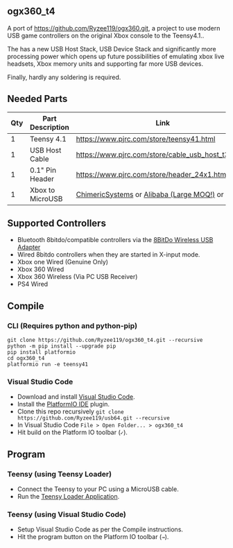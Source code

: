 ## ogx360_t4
A port of https://github.com/Ryzee119/ogx360.git, a project to use modern USB game controllers on the original Xbox console to the Teensy4.1.. 

The has a new USB Host Stack, USB Device Stack and significantly more processing power which opens up future possibilities of emulating xbox live headsets, Xbox memory units and supporting far more USB devices.

Finally, hardly any soldering is required.

## Needed Parts
| Qty | Part Description | Link |
|--|--|--|
| 1 | Teensy 4.1 | https://www.pjrc.com/store/teensy41.html |
| 1 | USB Host Cable | https://www.pjrc.com/store/cable_usb_host_t36.html |
| 1 | 0.1" Pin Header | https://www.pjrc.com/store/header_24x1.html |
| 1 | Xbox to MicroUSB | [ChimericSystems](https://www.chimericsystems.com/product/micro-usb-to-xbox-cable/) or [Alibaba (Large MOQ!)](https://www.alibaba.com/product-detail/for-XBOX-MicroUSB-Cable-for-Xbox_62222784495.html) or DIY |

## Supported Controllers
- Bluetooth 8bitdo/compatible controllers via the [8BitDo Wireless USB Adapter](https://www.8bitdo.com/wireless-usb-adapter/)
- Wired 8bitdo controllers when they are started in X-input mode.
- Xbox one Wired (Genuine Only)
- Xbox 360 Wired
- Xbox 360 Wireless (Via PC USB Receiver)
- PS4 Wired

## Compile
### CLI (Requires python and python-pip)
```
git clone https://github.com/Ryzee119/ogx360_t4.git --recursive
python -m pip install --upgrade pip
pip install platformio
cd ogx360_t4
platformio run -e teensy41
```
### Visual Studio Code
* Download and install [Visual Studio Code](https://code.visualstudio.com/).
* Install the [PlatformIO IDE](https://platformio.org/platformio-ide) plugin.
* Clone this repo recursively `git clone https://github.com/Ryzee119/usb64.git --recursive`
* In Visual Studio Code `File > Open Folder... > ogx360_t4`
* Hit build on the Platform IO toolbar (`✓`).

## Program
### Teensy (using Teensy Loader)
* Connect the Teensy to your PC using a MicroUSB cable.
* Run the [Teensy Loader Application](https://www.pjrc.com/teensy/loader.html).

### Teensy (using Visual Studio Code)
* Setup Visual Studio Code as per the Compile instructions.
* Hit the program button on the Platform IO toolbar (`→`).
